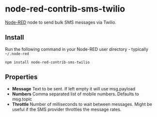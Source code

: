 node-red-contrib-sms-twilio
===========================

<a href="http://nodered.org" target="_new">Node-RED</a> node to send bulk SMS messages via Twilio.


Install
-------

Run the following command in your Node-RED user directory - typically `~/.node-red`

    npm install node-red-contrib-sms-twilio



Properties
----------

- **Message** Text to be sent. If left empty it will use msg.payload
- **Numbers** Comma separated list of mobile numbers. Defaults to msg.topic
- **Throttle** Number of milliseconds to wait between messages. Might be useful if the SMS provider throttles the message rates.
